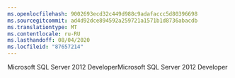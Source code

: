 ```yaml
---
ms.openlocfilehash: 9002693ecd32c449d988c9adafaccc5d80396698
ms.sourcegitcommit: ad4d92dce894592a259721a1571b1d8736abacdb
ms.translationtype: MT
ms.contentlocale: ru-RU
ms.lasthandoff: 08/04/2020
ms.locfileid: "87657214"
---
```

<span data-ttu-id="4c6bd-101">Microsoft SQL Server 2012 Developer</span><span class="sxs-lookup"><span data-stu-id="4c6bd-101">Microsoft SQL Server 2012 Developer</span></span>
